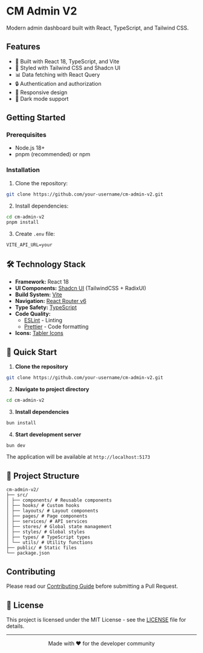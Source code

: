 # CM Admin V2

Modern admin dashboard built with React, TypeScript, and Tailwind CSS.

## Features

- 🚀 Built with React 18, TypeScript, and Vite
- 🎨 Styled with Tailwind CSS and Shadcn UI
- 📊 Data fetching with React Query
- 🔒 Authentication and authorization
- 📱 Responsive design
- 🌙 Dark mode support

## Getting Started

### Prerequisites

- Node.js 18+
- pnpm (recommended) or npm

### Installation

1. Clone the repository:
```bash
git clone https://github.com/your-username/cm-admin-v2.git
```

2. Install dependencies:
```bash
cd cm-admin-v2
pnpm install
```

3. Create `.env` file:
```env
VITE_API_URL=your
```

## 🛠️ Technology Stack

- **Framework:** React 18
- **UI Components:** [Shadcn UI](https://ui.shadcn.com) (TailwindCSS + RadixUI)
- **Build System:** [Vite](https://vitejs.dev/)
- **Navigation:** [React Router v6](https://reactrouter.com/en/main)
- **Type Safety:** [TypeScript](https://www.typescriptlang.org/)
- **Code Quality:**
  - [ESLint](https://eslint.org/) - Linting
  - [Prettier](https://prettier.io/) - Code formatting
- **Icons:** [Tabler Icons](https://tabler.io/icons)

## 🚀 Quick Start

1. **Clone the repository**
```bash
git clone https://github.com/your-username/cm-admin-v2.git
```

2. **Navigate to project directory**
```bash
cd cm-admin-v2
```

3. **Install dependencies**
```bash
bun install
```

4. **Start development server**
```bash
bun dev
```

The application will be available at `http://localhost:5173`

## 📝 Project Structure

```
cm-admin-v2/
├── src/
│ ├── components/ # Reusable components
│ ├── hooks/ # Custom hooks
│ ├── layouts/ # Layout components
│ ├── pages/ # Page components
│ ├── services/ # API services
│ ├── stores/ # Global state management
│ ├── styles/ # Global styles
│ ├── types/ # TypeScript types
│ └── utils/ # Utility functions
├── public/ # Static files
└── package.json
```

## Contributing

Please read our [Contributing Guide](./CONTRIBUTING.md) before submitting a Pull Request.

## 📄 License

This project is licensed under the MIT License - see the [LICENSE](LICENSE) file for details.

---

<p align="center">Made with ❤️ for the developer community</p>
